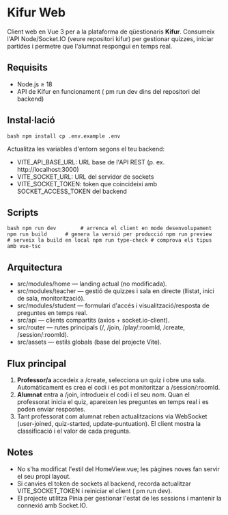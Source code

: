 ﻿# Kifur Web

Client web en Vue 3 per a la plataforma de qüestionaris **Kifur**. Consumeix l'API Node/Socket.IO (veure repositori kifur) per gestionar quizzes, iniciar partides i permetre que l'alumnat respongui en temps real.

## Requisits

- Node.js ≥ 18
- API de Kifur en funcionament (
  pm run dev dins del repositori del backend)

## Instal·lació

`bash
npm install
cp .env.example .env
`

Actualitza les variables d'entorn segons el teu backend:

- VITE_API_BASE_URL: URL base de l'API REST (p. ex. http://localhost:3000)
- VITE_SOCKET_URL: URL del servidor de sockets
- VITE_SOCKET_TOKEN: token que coincideixi amb SOCKET_ACCESS_TOKEN del backend

## Scripts

`bash
npm run dev        # arrenca el client en mode desenvolupament
npm run build      # genera la versió per producció
npm run preview    # serveix la build en local
npm run type-check # comprova els tipus amb vue-tsc
`

## Arquitectura

- src/modules/home — landing actual (no modificada).
- src/modules/teacher — gestió de quizzes i sala en directe (llistat, inici de sala, monitorització).
- src/modules/student — formulari d'accés i visualització/resposta de preguntes en temps real.
- src/api — clients compartits (axios + socket.io-client).
- src/router — rutes principals (/, /join, /play/:roomId, /create, /session/:roomId).
- src/assets — estils globals (base del projecte Vite).

## Flux principal

1. **Professor/a** accedeix a /create, selecciona un quiz i obre una sala. Automàticament es crea el codi i es pot monitoritzar a /session/:roomId.
2. **Alumnat** entra a /join, introdueix el codi i el seu nom. Quan el professorat inicia el quiz, apareixen les preguntes en temps real i es poden enviar respostes.
3. Tant professorat com alumnat reben actualitzacions via WebSocket (user-joined, quiz-started, update-puntuation). El client mostra la classificació i el valor de cada pregunta.

## Notes

- No s'ha modificat l'estil del HomeView.vue; les pàgines noves fan servir el seu propi layout.
- Si canvies el token de sockets al backend, recorda actualitzar VITE_SOCKET_TOKEN i reiniciar el client (
  pm run dev).
- El projecte utilitza Pinia per gestionar l'estat de les sessions i mantenir la connexió amb Socket.IO.
